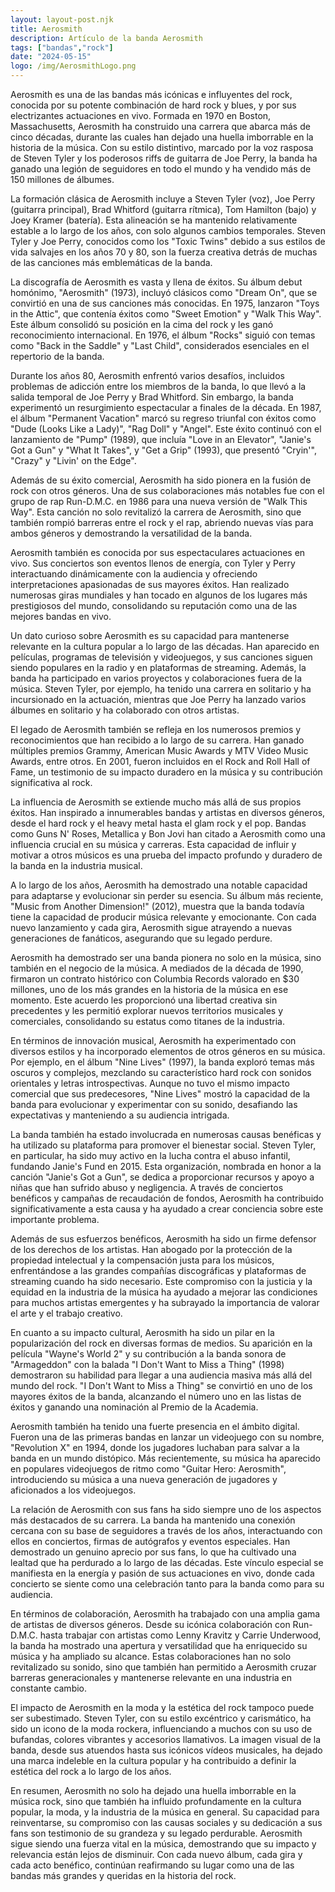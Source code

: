 ```yaml
---
layout: layout-post.njk
title: Aerosmith
description: Artículo de la banda Aerosmith
tags: ["bandas","rock"]
date: "2024-05-15"
logo: /img/AerosmithLogo.png
---
```


Aerosmith es una de las bandas más icónicas e influyentes del rock, conocida por su potente combinación de hard rock y blues, y por sus electrizantes actuaciones en vivo. Formada en 1970 en Boston, Massachusetts, Aerosmith ha construido una carrera que abarca más de cinco décadas, durante las cuales han dejado una huella imborrable en la historia de la música. Con su estilo distintivo, marcado por la voz rasposa de Steven Tyler y los poderosos riffs de guitarra de Joe Perry, la banda ha ganado una legión de seguidores en todo el mundo y ha vendido más de 150 millones de álbumes.

La formación clásica de Aerosmith incluye a Steven Tyler (voz), Joe Perry (guitarra principal), Brad Whitford (guitarra rítmica), Tom Hamilton (bajo) y Joey Kramer (batería). Esta alineación se ha mantenido relativamente estable a lo largo de los años, con solo algunos cambios temporales. Steven Tyler y Joe Perry, conocidos como los "Toxic Twins" debido a sus estilos de vida salvajes en los años 70 y 80, son la fuerza creativa detrás de muchas de las canciones más emblemáticas de la banda.

La discografía de Aerosmith es vasta y llena de éxitos. Su álbum debut homónimo, "Aerosmith" (1973), incluyó clásicos como "Dream On", que se convirtió en una de sus canciones más conocidas. En 1975, lanzaron "Toys in the Attic", que contenía éxitos como "Sweet Emotion" y "Walk This Way". Este álbum consolidó su posición en la cima del rock y les ganó reconocimiento internacional. En 1976, el álbum "Rocks" siguió con temas como "Back in the Saddle" y "Last Child", considerados esenciales en el repertorio de la banda.

Durante los años 80, Aerosmith enfrentó varios desafíos, incluidos problemas de adicción entre los miembros de la banda, lo que llevó a la salida temporal de Joe Perry y Brad Whitford. Sin embargo, la banda experimentó un resurgimiento espectacular a finales de la década. En 1987, el álbum "Permanent Vacation" marcó su regreso triunfal con éxitos como "Dude (Looks Like a Lady)", "Rag Doll" y "Angel". Este éxito continuó con el lanzamiento de "Pump" (1989), que incluía "Love in an Elevator", "Janie's Got a Gun" y "What It Takes", y "Get a Grip" (1993), que presentó "Cryin'", "Crazy" y "Livin' on the Edge".

Además de su éxito comercial, Aerosmith ha sido pionera en la fusión de rock con otros géneros. Una de sus colaboraciones más notables fue con el grupo de rap Run-D.M.C. en 1986 para una nueva versión de "Walk This Way". Esta canción no solo revitalizó la carrera de Aerosmith, sino que también rompió barreras entre el rock y el rap, abriendo nuevas vías para ambos géneros y demostrando la versatilidad de la banda.

Aerosmith también es conocida por sus espectaculares actuaciones en vivo. Sus conciertos son eventos llenos de energía, con Tyler y Perry interactuando dinámicamente con la audiencia y ofreciendo interpretaciones apasionadas de sus mayores éxitos. Han realizado numerosas giras mundiales y han tocado en algunos de los lugares más prestigiosos del mundo, consolidando su reputación como una de las mejores bandas en vivo.

Un dato curioso sobre Aerosmith es su capacidad para mantenerse relevante en la cultura popular a lo largo de las décadas. Han aparecido en películas, programas de televisión y videojuegos, y sus canciones siguen siendo populares en la radio y en plataformas de streaming. Además, la banda ha participado en varios proyectos y colaboraciones fuera de la música. Steven Tyler, por ejemplo, ha tenido una carrera en solitario y ha incursionado en la actuación, mientras que Joe Perry ha lanzado varios álbumes en solitario y ha colaborado con otros artistas.

El legado de Aerosmith también se refleja en los numerosos premios y reconocimientos que han recibido a lo largo de su carrera. Han ganado múltiples premios Grammy, American Music Awards y MTV Video Music Awards, entre otros. En 2001, fueron incluidos en el Rock and Roll Hall of Fame, un testimonio de su impacto duradero en la música y su contribución significativa al rock.

La influencia de Aerosmith se extiende mucho más allá de sus propios éxitos. Han inspirado a innumerables bandas y artistas en diversos géneros, desde el hard rock y el heavy metal hasta el glam rock y el pop. Bandas como Guns N' Roses, Metallica y Bon Jovi han citado a Aerosmith como una influencia crucial en su música y carreras. Esta capacidad de influir y motivar a otros músicos es una prueba del impacto profundo y duradero de la banda en la industria musical.

A lo largo de los años, Aerosmith ha demostrado una notable capacidad para adaptarse y evolucionar sin perder su esencia. Su álbum más reciente, "Music from Another Dimension!" (2012), muestra que la banda todavía tiene la capacidad de producir música relevante y emocionante. Con cada nuevo lanzamiento y cada gira, Aerosmith sigue atrayendo a nuevas generaciones de fanáticos, asegurando que su legado perdure.

Aerosmith ha demostrado ser una banda pionera no solo en la música, sino también en el negocio de la música. A mediados de la década de 1990, firmaron un contrato histórico con Columbia Records valorado en $30 millones, uno de los más grandes en la historia de la música en ese momento. Este acuerdo les proporcionó una libertad creativa sin precedentes y les permitió explorar nuevos territorios musicales y comerciales, consolidando su estatus como titanes de la industria.

En términos de innovación musical, Aerosmith ha experimentado con diversos estilos y ha incorporado elementos de otros géneros en su música. Por ejemplo, en el álbum "Nine Lives" (1997), la banda exploró temas más oscuros y complejos, mezclando su característico hard rock con sonidos orientales y letras introspectivas. Aunque no tuvo el mismo impacto comercial que sus predecesores, "Nine Lives" mostró la capacidad de la banda para evolucionar y experimentar con su sonido, desafiando las expectativas y manteniendo a su audiencia intrigada.

La banda también ha estado involucrada en numerosas causas benéficas y ha utilizado su plataforma para promover el bienestar social. Steven Tyler, en particular, ha sido muy activo en la lucha contra el abuso infantil, fundando Janie's Fund en 2015. Esta organización, nombrada en honor a la canción "Janie's Got a Gun", se dedica a proporcionar recursos y apoyo a niñas que han sufrido abuso y negligencia. A través de conciertos benéficos y campañas de recaudación de fondos, Aerosmith ha contribuido significativamente a esta causa y ha ayudado a crear conciencia sobre este importante problema.

Además de sus esfuerzos benéficos, Aerosmith ha sido un firme defensor de los derechos de los artistas. Han abogado por la protección de la propiedad intelectual y la compensación justa para los músicos, enfrentándose a las grandes compañías discográficas y plataformas de streaming cuando ha sido necesario. Este compromiso con la justicia y la equidad en la industria de la música ha ayudado a mejorar las condiciones para muchos artistas emergentes y ha subrayado la importancia de valorar el arte y el trabajo creativo.

En cuanto a su impacto cultural, Aerosmith ha sido un pilar en la popularización del rock en diversas formas de medios. Su aparición en la película "Wayne's World 2" y su contribución a la banda sonora de "Armageddon" con la balada "I Don't Want to Miss a Thing" (1998) demostraron su habilidad para llegar a una audiencia masiva más allá del mundo del rock. "I Don't Want to Miss a Thing" se convirtió en uno de los mayores éxitos de la banda, alcanzando el número uno en las listas de éxitos y ganando una nominación al Premio de la Academia.

Aerosmith también ha tenido una fuerte presencia en el ámbito digital. Fueron una de las primeras bandas en lanzar un videojuego con su nombre, "Revolution X" en 1994, donde los jugadores luchaban para salvar a la banda en un mundo distópico. Más recientemente, su música ha aparecido en populares videojuegos de ritmo como "Guitar Hero: Aerosmith", introduciendo su música a una nueva generación de jugadores y aficionados a los videojuegos.

La relación de Aerosmith con sus fans ha sido siempre uno de los aspectos más destacados de su carrera. La banda ha mantenido una conexión cercana con su base de seguidores a través de los años, interactuando con ellos en conciertos, firmas de autógrafos y eventos especiales. Han demostrado un genuino aprecio por sus fans, lo que ha cultivado una lealtad que ha perdurado a lo largo de las décadas. Este vínculo especial se manifiesta en la energía y pasión de sus actuaciones en vivo, donde cada concierto se siente como una celebración tanto para la banda como para su audiencia.

En términos de colaboración, Aerosmith ha trabajado con una amplia gama de artistas de diversos géneros. Desde su icónica colaboración con Run-D.M.C. hasta trabajar con artistas como Lenny Kravitz y Carrie Underwood, la banda ha mostrado una apertura y versatilidad que ha enriquecido su música y ha ampliado su alcance. Estas colaboraciones han no solo revitalizado su sonido, sino que también han permitido a Aerosmith cruzar barreras generacionales y mantenerse relevante en una industria en constante cambio.

El impacto de Aerosmith en la moda y la estética del rock tampoco puede ser subestimado. Steven Tyler, con su estilo excéntrico y carismático, ha sido un icono de la moda rockera, influenciando a muchos con su uso de bufandas, colores vibrantes y accesorios llamativos. La imagen visual de la banda, desde sus atuendos hasta sus icónicos vídeos musicales, ha dejado una marca indeleble en la cultura popular y ha contribuido a definir la estética del rock a lo largo de los años.

En resumen, Aerosmith no solo ha dejado una huella imborrable en la música rock, sino que también ha influido profundamente en la cultura popular, la moda, y la industria de la música en general. Su capacidad para reinventarse, su compromiso con las causas sociales y su dedicación a sus fans son testimonio de su grandeza y su legado perdurable. Aerosmith sigue siendo una fuerza vital en la música, demostrando que su impacto y relevancia están lejos de disminuir. Con cada nuevo álbum, cada gira y cada acto benéfico, continúan reafirmando su lugar como una de las bandas más grandes y queridas en la historia del rock.